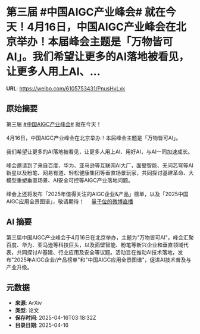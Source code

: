 # 第三届 #中国AIGC产业峰会# 就在今天！4月16日，中国AIGC产业峰会在北京举办！本届峰会主题是「万物皆可AI」。我们希望让更多的AI落地被看见，让更多人用上AI、...

**URL**: https://weibo.com/6105753431/PnusHvLxk

## 原始摘要

第三届 <a href="https://m.weibo.cn/search?containerid=231522type%3D1%26t%3D10%26q%3D%23%E4%B8%AD%E5%9B%BDAIGC%E4%BA%A7%E4%B8%9A%E5%B3%B0%E4%BC%9A%23&amp;extparam=%23%E4%B8%AD%E5%9B%BDAIGC%E4%BA%A7%E4%B8%9A%E5%B3%B0%E4%BC%9A%23" data-hide=""><span class="surl-text">#中国AIGC产业峰会#</span></a> 就在今天！<br><br>4月16日，中国AIGC产业峰会在北京举办！本届峰会主题是「万物皆可AI」。<br><br>我们希望让更多的AI落地被看见，让更多人用上AI、用好AI，与AI一同加速成长。<br><br>峰会邀请到了来自百度、华为、亚马逊等互联网AI大厂，面壁智能、无问芯穹等AI新星以及粉笔、网易有道、轻松健康集团等垂直场景玩家，共同探讨基建革命、大模型重塑垂直场景、AI安全可控等AIGC产业落地问题。<br><br>峰会上还将发布「2025年值得关注的AIGC企业&amp;产品」榜单，以及「2025中国AIGC应用全景图谱」，敬请期待！  <a href="https://weibo.com/l/wblive/p/show/1022:2321325155353426788467" data-hide=""><span class="url-icon"><img style="width: 1rem;height: 1rem" src="https://h5.sinaimg.cn/upload/2015/09/25/3/timeline_card_small_video_default.png" referrerpolicy="no-referrer"></span><span class="surl-text">量子位的微博直播</span></a>

## AI 摘要

第三届中国AIGC产业峰会于4月16日在北京举办，主题为"万物皆可AI"。峰会汇聚百度、华为、亚马逊等科技巨头，以及面壁智能、粉笔等新兴企业和垂直领域代表，共同探讨AI基建、行业应用及安全等议题。活动旨在推动AI技术落地，发布"2025年AIGC企业/产品榜单"和"中国AIGC应用全景图谱"，促进AI技术普及与产业升级。

## 元数据

- **来源**: ArXiv
- **类型**: 论文
- **保存时间**: 2025-04-16T03:18:32Z
- **目录日期**: 2025-04-16
